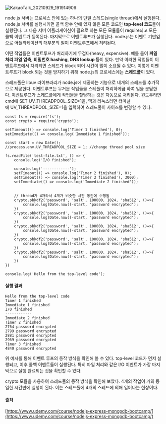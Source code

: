 
![KakaoTalk_20210929_191914906](https://user-images.githubusercontent.com/67692759/135400211-f7f67384-9ebb-4db6-ac55-446a4c789b1e.jpg)

node.js 서버는 프로세스 안에 있는 하나의 단일 스레드(single thread)에서 실행된다. node.js 서버를 실행시키면 콜백 함수 안에 있지 않은 모든 코드인 **top-level 코드**들이 실행된다. 그 다음 서버 어플리케이션이 필요로 하는 모든 모듈들이 require되고 모든 콜백 이벤트가 등록된다. 마지막으로 이벤트루프가 실행된다. node.js는 이벤트 기반임으로 어플리케이션의 대부분의 일이 이벤트루프에서 처리된다.

어떤 작업들은 이벤트루프가 처리하기에 무겁다(heavy, expensive). 예를 들어 **파일 처리 파일 압축, 비밀번호 hashing, DNS lookup 등**이 있다. 만약 이러한 작업들이 이벤트루프에서 처리되면 스레드가 block 되어 시간이 많이 소요될 수 있다. 이렇게 이벤트루프가 block 되는 것을 방지하기 위해 node.js의 프로세스에는 **스레드풀**이 있다.

스레드풀은 libuv 라이브러리가 node.js에 제공하는 기능으로 네개의 스레드를 추가적으로 제공한다. 이벤트루프는 무거운 작업들을 스레풀이 처리하게끔 하여 일을 분담한다. 이벤트루프가 스레드풀에게 작업물을 할당하는 것은 자동으로 처리된다. 윈도우라면 cmd에 SET UV\_THREADPOOL\_SIZE=1을, 맥과 리눅스라면 터미널에 UV\_THREADPOOL\_SIZE=1을 입력하여 스레드풀이 사이즈를 변경할 수 있다.

```
const fs = require('fs');
const crypto = require('crypto');

setTimeout(() => console.log('Timer 1 finished'), 0);
setImmediate(() => console.log('Immediate 1 finished'));

const start = new Date();
//process.env.UV_THREADPOOL_SIZE = 1; //change thread pool size

fs.readFile('test-file.txt', () => {
    console.log('I/O finished');

    console.log('------------');
    setTimeout(() => console.log('Timer 2 finished'), 0);
    setTimeout(() => console.log('Timer 3 finished'), 3000);
    setImmediate(() => console.log('Immediate 2 finished'));


    // thread가 4개라서 4개가 비슷한 시간 동안에 수행됨
    crypto.pbkdf2('password', 'salt', 100000, 1024, 'sha512', ()=>{
        console.log(Date.now()-start, 'password encrypted');
    })
    crypto.pbkdf2('password', 'salt', 100000, 1024, 'sha512', ()=>{
        console.log(Date.now()-start, 'password encrypted');
    })
    crypto.pbkdf2('password', 'salt', 100000, 1024, 'sha512', ()=>{
        console.log(Date.now()-start, 'password encrypted');
    })
    crypto.pbkdf2('password', 'salt', 100000, 1024, 'sha512', ()=>{
        console.log(Date.now()-start, 'password encrypted');
    })
    crypto.pbkdf2('password', 'salt', 100000, 1024, 'sha512', ()=>{
        console.log(Date.now()-start, 'password encrypted');
    })
})

console.log('Hello from the top-level code');
```

#### 실행 결과

```
Hello from the top-level code
Timer 1 finished    
Immediate 1 finished
I/O finished
------------        
Immediate 2 finished
Timer 2 finished    
2764 password encrypted
2799 password encrypted
2881 password encrypted
2969 password encrypted
Timer 3 finished
4840 password encrypted
```

위 예시를 통해 이벤트 루프의 동작 방식을 확인해 볼 수 있다. top-level 코드가 먼저 실행되고, 이후 콜백 이벤트들이 실행된다. 특히 파일 처리와 같은 I/O 이벤트가 가장 마지막으로 실행 완료되는 것을 확인할 수 있다. 

crypto 모듈을 사용하여 스레드풀의 동작 방식을 확인해 보았다. 4개의 작업이 거의 동일한 시간만에 실행이 된다. 이는 스레드풀에 4개의 스레드에 의해 일어나는 현상이다.

#### 출처

[https://www.udemy.com/course/nodejs-express-mongodb-bootcamp/](https://www.udemy.com/course/nodejs-express-mongodb-bootcamp/)
